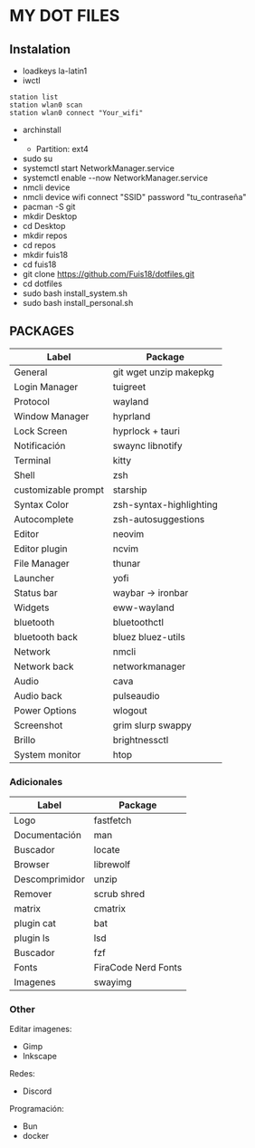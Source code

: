 # MY DOT FILES

## Instalation

- loadkeys la-latin1
- iwctl

```
station list
station wlan0 scan
station wlan0 connect "Your_wifi"
```

- archinstall
- - Partition: ext4
- sudo su
- systemctl start NetworkManager.service
- systemctl enable --now NetworkManager.service
- nmcli device
- nmcli device wifi connect "SSID" password "tu_contraseña"
- pacman -S git
- mkdir Desktop
- cd Desktop
- mkdir repos
- cd repos
- mkdir fuis18
- cd fuis18
- git clone https://github.com/Fuis18/dotfiles.git
- cd dotfiles
- sudo bash install_system.sh
- sudo bash install_personal.sh

## PACKAGES

| Label               | Package                 |
| ------------------- | ----------------------- |
| General             | git wget unzip makepkg  |
| Login Manager       | tuigreet                |
| Protocol            | wayland                 |
| Window Manager      | hyprland                |
| Lock Screen         | hyprlock + tauri        |
| Notificación        | swaync libnotify        |
| Terminal            | kitty                   |
| Shell               | zsh                     |
| customizable prompt | starship                |
| Syntax Color        | zsh-syntax-highlighting |
| Autocomplete        | zsh-autosuggestions     |
| Editor              | neovim                  |
| Editor plugin       | ncvim                   |
| File Manager        | thunar                  |
| Launcher            | yofi                    |
| Status bar          | waybar -> ironbar       |
| Widgets             | eww-wayland             |
| bluetooth           | bluetoothctl            |
| bluetooth back      | bluez bluez-utils       |
| Network             | nmcli                   |
| Network back        | networkmanager          |
| Audio               | cava                    |
| Audio back          | pulseaudio              |
| Power Options       | wlogout                 |
| Screenshot          | grim slurp swappy       |
| Brillo              | brightnessctl           |
| System monitor      | htop                    |

### Adicionales

| Label          | Package             |
| -------------- | ------------------- |
| Logo           | fastfetch           |
| Documentación  | man                 |
| Buscador       | locate              |
| Browser        | librewolf           |
| Descomprimidor | unzip               |
| Remover        | scrub shred         |
| matrix         | cmatrix             |
| plugin cat     | bat                 |
| plugin ls      | lsd                 |
| Buscador       | fzf                 |
| Fonts          | FiraCode Nerd Fonts |
| Imagenes       | swayimg             |

### Other

Editar imagenes:

- Gimp
- Inkscape

Redes:

- Discord

Programación:

- Bun
- docker
